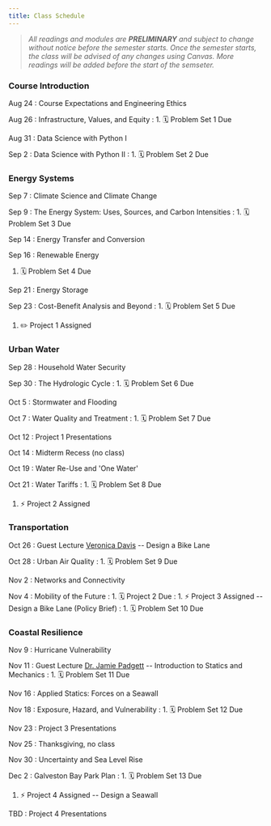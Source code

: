 ```yaml
---
title: Class Schedule
---
```


> *All readings and modules are **PRELIMINARY** and subject to change without notice before the semester starts. Once the semester starts, the class will be advised of any changes using Canvas. More readings will be added before the start of the semseter.*

### Course Introduction

Aug 24
: Course Expectations and Engineering Ethics

Aug 26
: Infrastructure, Values, and Equity
: 1. 🗓 Problem Set 1 Due

Aug 31
: Data Science with Python I

Sep 2
: Data Science with Python II
: 1. 🗓 Problem Set 2 Due

### Energy Systems

Sep 7
: Climate Science and Climate Change

Sep 9
: The Energy System: Uses, Sources, and Carbon Intensities
: 1. 🗓 Problem Set 3 Due

Sep 14
: Energy Transfer and Conversion

Sep 16
: Renewable Energy
  1. 🗓 Problem Set 4 Due

Sep 21
: Energy Storage

Sep 23
: Cost-Benefit Analysis and Beyond
: 1. 🗓 Problem Set 5 Due
  1. ✏️ Project 1 Assigned

### Urban Water

Sep 28
: Household Water Security

Sep 30
: The Hydrologic Cycle
: 1. 🗓 Problem Set 6 Due

Oct 5
: Stormwater and Flooding

Oct 7
: Water Quality and Treatment
: 1. 🗓 Problem Set 7 Due

Oct 12
: Project 1 Presentations

Oct 14
: Midterm Recess (no class)

Oct 19
: Water Re-Use and 'One Water'

Oct 21
: Water Tariffs
: 1. 🗓 Problem Set 8 Due
  1. ⚡️ Project 2 Assigned

### Transportation

Oct 26
: Guest Lecture [Veronica Davis](https://www.linkedin.com/in/veronicaodavis/) -- Design a Bike Lane

Oct 28
: Urban Air Quality
: 1. 🗓 Problem Set 9 Due

Nov 2
: Networks and Connectivity

Nov 4
: Mobility of the Future
: 1. 🗓 Project 2 Due
: 1. ⚡️ Project 3 Assigned -- Design a Bike Lane (Policy Brief)
: 1. 🗓 Problem Set 10 Due

### Coastal Resilience

Nov 9
: Hurricane Vulnerability

Nov 11
: Guest Lecture [Dr. Jamie Padgett](https://padgett.rice.edu/) -- Introduction to Statics and Mechanics
: 1. 🗓 Problem Set 11 Due

Nov 16
: Applied Statics: Forces on a Seawall

Nov 18
: Exposure, Hazard, and Vulnerability
: 1. 🗓 Problem Set 12 Due

Nov 23
: Project 3 Presentations

Nov 25
: Thanksgiving, no class

Nov 30
: Uncertainty and Sea Level Rise

Dec 2
: Galveston Bay Park Plan
: 1. 🗓 Problem Set 13 Due
  1. ⚡️ Project 4 Assigned -- Design a Seawall

TBD
: Project 4 Presentations
